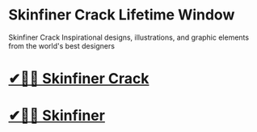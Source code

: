 # Skinfiner Crack Lifetime Window

Skinfiner Crack Inspirational designs, illustrations, and graphic elements from the world's best designers

# [✔🎉🚀 Skinfiner Crack](https://tinyurl.com/te5uctu6)

# [✔🎉🚀 Skinfiner](https://tinyurl.com/te5uctu6)
